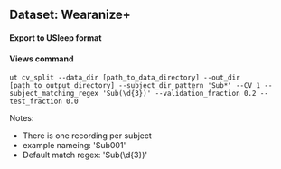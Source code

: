 ## Dataset: Wearanize+

#### Export to USleep format

#### Views command
```
ut cv_split --data_dir [path_to_data_directory] --out_dir [path_to_output_directory] --subject_dir_pattern 'Sub*' --CV 1 --subject_matching_regex 'Sub(\d{3})' --validation_fraction 0.2 --test_fraction 0.0
```

Notes: 
- There is one recording per subject 
- example nameing: 'Sub001'
- Default match regex: 'Sub(\d{3})'
